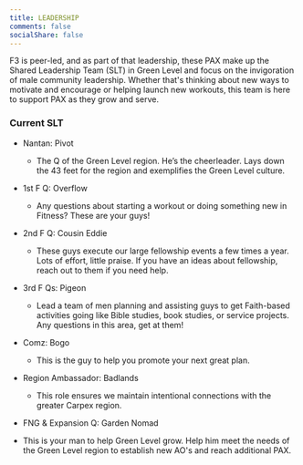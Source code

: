 ```yaml
---
title: LEADERSHIP
comments: false
socialShare: false
---
```


F3 is peer-led, and as part of that leadership, these PAX make up the Shared Leadership Team (SLT) in Green Level and focus on the invigoration of male community leadership. Whether that's thinking about new ways to motivate and encourage or helping launch new workouts, this team is here to support PAX as they grow and serve.

### Current SLT

- Nantan: Pivot

  - The Q of the Green Level region. He’s the cheerleader. Lays down the 43 feet for the region and exemplifies the Green Level culture.

- 1st F Q: Overflow

  - Any questions about starting a workout or doing something new in Fitness? These are your guys!

- 2nd F Q: Cousin Eddie

  - These guys execute our large fellowship events a few times a year. Lots of effort, little praise. If you have an ideas about fellowship, reach out to them if you need help.

- 3rd F Qs: Pigeon

  - Lead a team of men planning and assisting guys to get Faith-based activities going like Bible studies, book studies, or service projects. Any questions in this area, get at them!

- Comz: Bogo

  - This is the guy to help you promote your next great plan.

- Region Ambassador: Badlands

  - This role ensures we maintain intentional connections with the greater Carpex region.

-  FNG & Expansion Q:  Garden Nomad

  -  This is your man to help Green Level grow.  Help him meet the needs of the Green Level region to establish new AO's and reach additional PAX.
